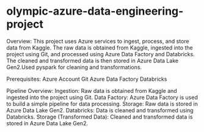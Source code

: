# olympic-azure-data-engineering-project

Overview:
This project uses Azure services to ingest, process, and store data from Kaggle. The raw data is obtained from Kaggle, ingested into the project using Git, and processed using Azure Data Factory and Databricks. The cleaned and transformed data is then stored in Azure Data Lake Gen2.Used pyspark for cleaning and transformations.

Prerequisites:
Azure Account
Git
Azure Data Factory
Databricks

Pipeline Overview:
Ingestion: Raw data is obtained from Kaggle and ingested into the project using Git.
Data Factory: Azure Data Factory is used to build a simple pipeline for data processing.
Storage: Raw data is stored in Azure Data Lake Gen2.
Databricks: Data is cleaned and transformed using Databricks.
Storage (Transformed Data): Cleaned and transformed data is stored in Azure Data Lake Gen2.

